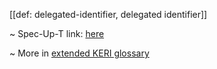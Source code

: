[[def: delegated-identifier, delegated identifier]]

~ Spec-Up-T link: <a href='https://weboftrust.github.io/WOT-terms/docs/glossary/delegated-identifier'>here</a>

~ More in <a href="https://weboftrust.github.io/WOT-terms/docs/glossary/delegated-identifier">extended KERI glossary</a>
